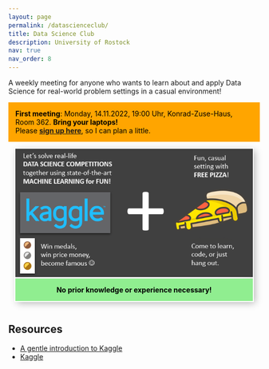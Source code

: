 ```yaml
---
layout: page
permalink: /datascienceclub/
title: Data Science Club
description: University of Rostock
nav: true
nav_order: 8
---
```


<!-- <img src="/assets/img/datascienceclub/kaggle_pizza.png" style="float: right; width:100%"/> -->

A weekly meeting for anyone who wants to learn about and apply Data Science for real-world problem settings in a casual environment!

<div style="background-color:orange; color: black; padding: 1em">
    <strong>First meeting</strong>: Monday, 14.11.2022, 19:00 Uhr, Konrad-Zuse-Haus, Room 362. <strong>Bring your laptops!</strong><br/>
    Please <a href="https://docs.google.com/spreadsheets/d/1ZPt9m8JrT8ZRWUpqNRBokjKOl4eNtEJrlXDeJEhBFyk/edit?usp=sharing"><b>sign up here</b></a>, so I can plan a little.
</div>

<div style="text-align: center; margin-bottom: 1em">
    <div style="display: inline-block; margin: 1em; box-shadow: inset 0 -3em 3em rgba(0, 0, 0, 0.1), 0 0 0 2px rgb(255, 255, 255), 0.3em 0.3em 1em rgba(0, 0, 0, 0.3)">
        <img src="/assets/img/datascienceclub/kaggle_pizza.png"/>
        <div style="background-color:lightgreen; color: black; font-weight: bold; padding: 1em">No prior knowledge or experience necessary!</div>
    </div>
</div>

## Resources

- [A gentle introduction to Kaggle](https://medium.datadriveninvestor.com/introduction-to-kaggle-for-beginners-in-machine-learning-and-data-science-865199d7ead2)
- [Kaggle](https://www.kaggle.com/)
